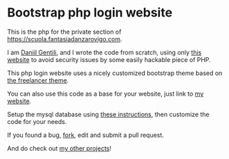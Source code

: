 # Bootstrap php login website

This is the php for the private section of https://scuola.fantasiadanzarovigo.com.

I am [Daniil Gentili](http://daniil.it), and I wrote the code from scratch, using only [this website](http://m.wikihow.com/Create-a-Secure-Login-Script-in-PHP-and-MySQL) to avoid security issues by some easily hackable piece of PHP.

This php login website uses a nicely customized bootstrap theme based on [the freelancer theme](https://github.com/IronSummitMedia/startbootstrap-freelancer).


You can also use this code as a base for your website, just link to [my website](http://daniil.it).
 
Setup the mysql database using [these instructions](http://m.wikihow.com/Create-a-Secure-Login-Script-in-PHP-and-MySQL),  then customize the code for your needs.


If you found a bug, [fork](https://github.com/danog/php-login-freelancer/fork), edit and submit a pull request.

And do check out [my other projects](https://daniil.it)! 
